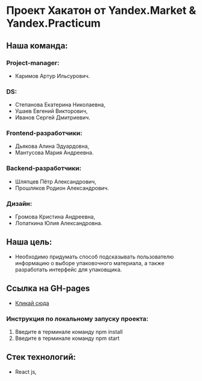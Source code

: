 # Проект Хакатон от Yandex.Market & Yandex.Practicum

## Наша команда:

### Project-manager: 
* Каримов Артур Ильсурович.
 
### DS: 
* Степанова Екатерина Николаевна, 
* Ушаев Евгений Викторович, 
* Иванов Сергей Дмитриевич.

### Frontend-разработчики: 
* Дьякова Алина Эдуардовна, 
* Мантусова Мария Андреевна.

### Backend-разработчики: 
* Шляпцев Пётр Александрович, 
* Прошляков Родион Александрович.

### Дизайн:  
* Громова Кристина Андреевна, 
* Лопаткина Юлия Александровна.

## Наша цель: 

* Необходимо придумать способ подсказывать пользователю информацию о выборе упаковочного материала, а также разработать интерфейс для упаковщика.

## Ссылка на GH-pages

* [Кликай сюда](https://nidoveralis.github.io/product-packing-react/)


### Инструкция по локальному запуску проекта: 
1. Введите в терминале команду npm install
2. Введите в терминале команду npm start

## Стек технологий:
* React js,
